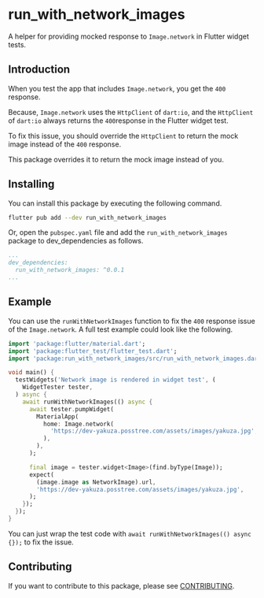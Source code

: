 # run_with_network_images

A helper for providing mocked response to `Image.network` in Flutter widget tests.

## Introduction

When you test the app that includes `Image.network`, you get the `400` response.

Because, `Image.network` uses the `HttpClient` of `dart:io`, and the `HttpClient` of `dart:io` always returns the `400`response in the Flutter widget test.

To fix this issue, you should override the `HttpClient` to return the mock image instead of the `400` response.

This package overrides it to return the mock image instead of you.

## Installing

You can install this package by executing the following command.

```bash
flutter pub add --dev run_with_network_images
```

Or, open the `pubspec.yaml` file and add the `run_with_network_images` package to dev_dependencies as follows.

```yaml
...
dev_dependencies:
  run_with_network_images: ^0.0.1
...
```

## Example

You can use the `runWithNetworkImages` function to fix the `400` response issue of the `Image.network`. A full test example could look like the following.

```dart
import 'package:flutter/material.dart';
import 'package:flutter_test/flutter_test.dart';
import 'package:run_with_network_images/src/run_with_network_images.dart';

void main() {
  testWidgets('Network image is rendered in widget test', (
    WidgetTester tester,
  ) async {
    await runWithNetworkImages(() async {
      await tester.pumpWidget(
        MaterialApp(
          home: Image.network(
            'https://dev-yakuza.posstree.com/assets/images/yakuza.jpg',
          ),
        ),
      );

      final image = tester.widget<Image>(find.byType(Image));
      expect(
        (image.image as NetworkImage).url,
        'https://dev-yakuza.posstree.com/assets/images/yakuza.jpg',
      );
    });
  });
}
```

You can just wrap the test code with `await runWithNetworkImages(() async {});` to fix the issue.

## Contributing

If you want to contribute to this package, please see [CONTRIBUTING](CONTRIBUTING.md).
